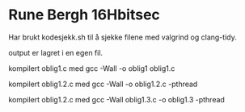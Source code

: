 # Rune Bergh 16Hbitsec

Har brukt kodesjekk.sh til å sjekke filene med valgrind og clang-tidy. 

output er lagret i en egen fil. 

kompilert oblig1.c med gcc -Wall -o oblig1 oblig1.c

kompilert oblig1.2.c med gcc -Wall -o oblig1.2.c -pthread

kompilert oblig1.2.c med gcc -Wall oblig1.3.c -o oblig1.3 -pthread
